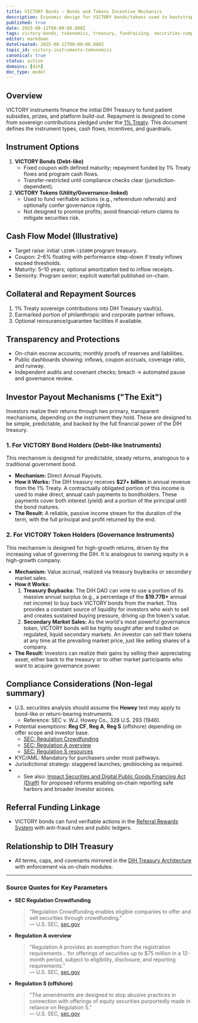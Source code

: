 ```yaml
---
title: VICTORY Bonds — Bonds and Tokens Incentive Mechanics
description: Economic design for VICTORY bonds/tokens used to bootstrap the DIH Treasury and repay contributors via 1% Treaty inflows.
published: true
date: 2025-08-12T00:00:00.000Z
tags: victory-bonds, tokenomics, treasury, fundraising, securities-compliance, roi
editor: markdown
dateCreated: 2025-08-12T00:00:00.000Z
topic_id: victory-instruments-tokenomics
canonical: true
status: active
domains: [dih]
doc_type: model
---
```


## Overview

VICTORY instruments finance the initial DIH Treasury to fund patient subsidies, prizes, and platform build-out. Repayment is designed to come from sovereign contributions pledged under the [1% Treaty](./1-percent-treaty.md). This document defines the instrument types, cash flows, incentives, and guardrails.

## Instrument Options

1. **VICTORY Bonds (Debt-like)**
   - Fixed coupon with defined maturity; repayment funded by 1% Treaty flows and program cash flows.
   - Transfer-restricted until compliance checks clear (jurisdiction-dependent).
2. **VICTORY Tokens (Utility/Governance-linked)**
   - Used to fund verifiable actions (e.g., referendum referrals) and optionally confer governance rights.
   - Not designed to promise profits; avoid financial-return claims to mitigate securities risk.

## Cash Flow Model (Illustrative)

- Target raise: initial `\$50M–\$500M` program treasury.
- Coupon: 2–6% floating with performance step-down if treaty inflows exceed thresholds.
- Maturity: 5–10 years; optional amortization tied to inflow receipts.
- Seniority: Program senior; explicit waterfall published on-chain.

## Collateral and Repayment Sources

1. 1% Treaty sovereign contributions into DIH Treasury vault(s).
2. Earmarked portion of philanthropic and corporate partner inflows.
3. Optional reinsurance/guarantee facilities if available.

## Transparency and Protections

- On-chain escrow accounts; monthly proofs of reserves and liabilities.
- Public dashboards showing: inflows, coupon accruals, coverage ratio, and runway.
- Independent audits and covenant checks; breach → automated pause and governance review.

## Investor Payout Mechanisms ("The Exit")

Investors realize their returns through two primary, transparent mechanisms, depending on the instrument they hold. These are designed to be simple, predictable, and backed by the full financial power of the DIH treasury.

### 1. For VICTORY Bond Holders (Debt-like Instruments)

This mechanism is designed for predictable, steady returns, analogous to a traditional government bond.
-   **Mechanism:** Direct Annual Payouts.
-   **How it Works:** The DIH treasury receives **\$27+ billion** in annual revenue from the 1% Treaty. A contractually obligated portion of this income is used to make direct, annual cash payments to bondholders. These payments cover both interest (yield) and a portion of the principal until the bond matures.
-   **The Result:** A reliable, passive income stream for the duration of the term, with the full principal and profit returned by the end.

### 2. For VICTORY Token Holders (Governance Instruments)

This mechanism is designed for high-growth returns, driven by the increasing value of governing the DIH. It is analogous to owning equity in a high-growth company.
-   **Mechanism:** Value accrual, realized via treasury buybacks or secondary market sales.
-   **How it Works:**
    1.  **Treasury Buybacks:** The DIH DAO can vote to use a portion of its massive annual surplus (e.g., a percentage of the **\$19.77B+** annual net income) to buy back VICTORY bonds from the market. This provides a constant source of liquidity for investors who wish to sell and creates sustained buying pressure, driving up the token's value.
    2.  **Secondary Market Sales:** As the world's most powerful governance token, VICTORY bonds will be highly sought after and traded on regulated, liquid secondary markets. An investor can sell their tokens at any time at the prevailing market price, just like selling shares of a company.
-   **The Result:** Investors can realize their gains by selling their appreciating asset, either back to the treasury or to other market participants who want to acquire governance power.

## Compliance Considerations (Non-legal summary)

- U.S. securities analysis should assume the **Howey** test may apply to bond-like or return-bearing instruments.
  - Reference: SEC v. W.J. Howey Co., 328 U.S. 293 (1946).
- Potential exemptions: **Reg CF**, **Reg A**, **Reg S** (offshore) depending on offer scope and investor base.
  - [SEC: Regulation Crowdfunding](https://www.sec.gov/resources-small-businesses/exempt-offerings/regulation-crowdfunding)
  - [SEC: Regulation A overview](https://www.sec.gov/smallbusiness/exemptofferings/rega)
  - [SEC: Regulation S resources](https://www.sec.gov/rules-regulations/1998/02/offshore-offers-sales-regulation-s-effective-date-60-days-after-publication-federal-register)
- KYC/AML: Mandatory for purchasers under most pathways.
- Jurisdictional strategy: staggered launches; geoblocking as required.
- - See also: [Impact Securities and Digital Public Goods Financing Act (Draft)](../../regulatory/impact-securities-reform.md) for proposed reforms enabling on‑chain reporting safe harbors and broader investor access.

## Referral Funding Linkage

- VICTORY bonds can fund verifiable actions in the [Referral Rewards System](../referral-rewards-system.md) with anti-fraud rules and public ledgers.

## Relationship to DIH Treasury

- All terms, caps, and covenants mirrored in the [DIH Treasury Architecture](../../features/treasury/dih-treasury-architecture.md) with enforcement via on-chain modules.

---

### Source Quotes for Key Parameters

* **SEC Regulation Crowdfunding**
  > "Regulation Crowdfunding enables eligible companies to offer and sell securities through crowdfunding."  
  > — U.S. SEC, [sec.gov](https://www.sec.gov/resources-small-businesses/exempt-offerings/regulation-crowdfunding)

* **Regulation A overview**
  > "Regulation A provides an exemption from the registration requirements... for offerings of securities up to \$75 million in a 12-month period, subject to eligibility, disclosure, and reporting requirements."  
  > — U.S. SEC, [sec.gov](https://www.sec.gov/smallbusiness/exemptofferings/rega)

* **Regulation S (offshore)**
  > "The amendments are designed to stop abusive practices in connection with offerings of equity securities purportedly made in reliance on Regulation S."  
  > — U.S. SEC, [sec.gov](https://www.sec.gov/rules-regulations/1998/02/offshore-offers-sales-regulation-s-effective-date-60-days-after-publication-federal-register)



